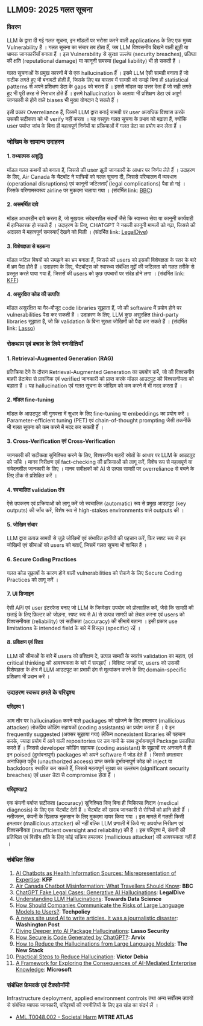 ## LLM09: 2025 गलत सूचना

### विवरण

LLM के द्वारा दी गई गलत सूचना, इन मॉडलों पर भरोसा करने वाली applications के लिए एक मुख्य Vulnerability हैं । गलत सूचना का संचार तब होता हैंं, जब LLM विश्वसनीय दिखने वाली झूठी या भ्रामक जानकारीयाँ बनाता हैं । इस Vulnerability से सुरक्षा उल्लंघ (security breaches), प्रतिष्ठा की क्षति (reputational damage) या कानूनी समस्या (legal liability) भी हो सकती हैं ।

गलत सूचनाओं के प्रमुख कारणों में से एक hallucination हैंं । इसमे LLM ऐसी सामग्री बनाता हैं जो सटीक लगते हुए भी बनावटी होती हैं, जिसके लिए वह वास्तव में सामग्री को समझे बिना ही statistical patterns से अपने प्रशिक्षण डेटा के gaps को भरता हैंं । इससे मॉडल वह उत्तर देता हैं जो सही लगते हुए भी पूरी तरह से निराधार होते हैंं । इसमे hallucination के अलावा भी प्रशिक्षण डेटा एवं अपूर्ण जानकारी से होने वाले biases भी मुख्य योगदान दे सकते हैंं ।

इसी प्रकार Overreliance हैं, जिसमें LLM द्वारा बनाई सामग्री पर user अत्यधिक विश्वास करके उसकी सटीकता को भी verify नहीं करता । यह वस्तुतः गलत सूचना के प्रभाव को बढ़ाता हैं, क्योंकि user पर्याप्त जांच के बिना ही महत्वपूर्ण निर्णयों या प्रक्रियाओं में गलत डेटा का प्रयोग कर लेता हैंं ।

### जोखिम के सामान्य उदाहरण

#### 1. तथ्यात्मक अशुद्धि
  मॉडल गलत कथनों को बनाता हैं, जिससे की user झूठी जानकारी के आधार पर निर्णय लेते हैंं । उदाहरण के लिए, Air Canada के चैटबॉट ने यात्रियों को गलत सूचना दी, जिससे परिचालन में व्यवधान (operational disruptions) एवं कानूनी जटिलताएँ (legal complications) पैदा हो गई । जिसके परिणामस्वरूप airline पर मुकदमा चलाया गया ।
  (संदर्भित link: [BBC](https://www.bbc.com/travel/article/20240222-air-canada-chatbot-misinformation-what-travellers-should-know))
#### 2. असमर्थित दावे
  मॉडल आधारहीन दावे करता हैं, जो मुखयतः संवेदनशील संदर्भों जैसे कि स्वास्थ्य सेवा या कानूनी कार्यवाही में हानिकारक हो सकते हैं । उदाहरण के लिए, CHATGPT ने नकली कानूनी मामलों को गढ़ा, जिससे की अदालत में महत्वपूर्ण समस्याएँ देखने को मिली ।
  (संदर्भित link: [LegalDive](https://www.legaldive.com/news/chatgpt-fake-legal-cases-generative-ai-hallucinations/651557/))
#### 3. विशेषज्ञता से बहकना
  मॉडल जटिल विषयों को समझने का भ्रम बनाता हैं, जिससे की users को इसकी विशेषज्ञता के स्तर के बारे में भ्रम पैदा होते हैं । उदाहरण के लिए, चैटबॉट्स को स्वास्थ्य संबंधित मुद्दों की जटिलता को गलत तरीके से प्रस्तुत करते पाया गया हैं, जिससें की users को कुछ उपचारों पर संदेह होने लगा ।
  (संदर्भित link: [KFF](https://www.kff.org/health-misinformation-monitor/volume-05/))
#### 4. असुरक्षित कोड की उत्पत्ति
  मॉडल असुरक्षित या गैर-मौजूद code libraries सूझाता हैं, जो की software में प्रयोग होने पर vulnerabilities पैदा कर सकती हैं । उदाहरण के लिए, LLM कुछ असुरक्षित third-party libraries सूझाता हैं, जो कि validation के बिना सुरक्षा जोखिमों को पैदा कर सकते हैं ।
  (संदर्भित link: [Lasso](https://www.lasso.security/blog/ai-package-hallucinations))

### रोकथाम एवं बचाव के लिये रणनीतियाँ

#### 1. Retrieval-Augmented Generation (RAG)
  प्रतिक्रिया देने के दौरान Retrieval-Augmented Generation का उपयोग करें, जो की विश्वसनीय बाहरी डेटाबेस से प्रासंगिक एवं verified जानकारी को प्राप्त करके मॉडल आउटपुट की विश्वसनीयता को बड़ाता हैं । यह hallucination एवं गलत सूचना के जोखिम को कम करने में भी मदद करता हैं ।
#### 2. मॉडल fine-tuning
  मॉडल के आउटपुट की गुणवत्ता में सुधार के लिए fine-tuning या embeddings का प्रयोग करें । Parameter-efficient tuning (PET) एवं chain-of-thought prompting जैसी तकनीकें भी गलत सूचना को कम करने में मदद कर सकती हैंं ।
#### 3. Cross-Verification एवं Cross-Verification
  जानकारी की सटीकता सुनिश्चित करने के लिए, विश्वसनीय बाहरी स्रोतों के आधार पर LLM के आउटपुट को जाँचे । मानव निरीक्षण एवं fact-checking की प्रक्रियाओं को लागू करें, विशेष रूप से महत्वपूर्ण या संवेदनशील जानकारी के लिए । मानव समीक्षकों को AI से उत्पन्न सामग्री पर overreliance से बचने के लिए ठीक से प्रशिक्षित करें ।
#### 4. स्वचालित validation तंत्र
  ऐसे उपकरण एवं प्रक्रियाओं को लागू करें जो स्वचालित (automatic) रूप से प्रमुख आउटपुट (key outputs) की जाँच करें, विशेष रूप से high-stakes environments वाले outputs की ।
#### 5. जोखिम संचार
  LLM द्वारा उत्पन्न सामग्री से जुड़े जोखिमों एवं संभावित हानीयों की पहचान करें, फिर स्पष्ट रूप से इन जोखिमों एवं सीमाओं को users को बताएँ, जिसमें गलत सूचना भी शामिल हैं ।
#### 6. Secure Coding Practices
  गलत कोड सुझावों के कारण होने वाली vulnerabilities को रोकने के लिए Secure Coding Practices को लागू करें ।
#### 7. UI डिजाइन
  ऐसी API एवं user इंटरफेस बनाए जो LLM के जिम्मेदार उपयोग को प्रोत्साहित करें, जैसे कि सामग्री की छताई के लिए फ़िल्टर को जोड़ना, स्पष्ट रूप से AI से उत्पन्न सामग्री को लेबल करना एवं users को विश्वसनीयता (reliability) एवं सटीकता (accuracy) की सीमायें बताना । इसी प्रकार use limitations के intended field के बारे में विस्तृत (specific) रहें ।
#### 8. प्रशिक्षण एवं शिक्षा
  LLM की सीमाओं के बारे में users को प्रशिक्षण दे, उत्पन्न सामग्री के स्वतंत्र validation का महत्व, एवं critical thinking की आवश्यकता के बारे में समझाएँ । विशिष्ट जगहों पर, users को उसकी विशेषज्ञता के क्षेत्र में LLM आउटपुट का प्रभावी ढंग से मूल्यांकन करने के लिए domain-specific प्रशिक्षण भी प्रदान करें ।

### उदाहरण स्वरूप हमले के परिदृश्य

#### परिद्रश्य 1
  आम तौर पर hallucination करने वाले packages को खोजने के लिए हमलावर (mallicious attacker) लोकप्रिय कोडिंग सहायकों (coding assistants) का प्रयोग करता हैंं । वे इन frequently suggested (अक्सर सुझाया गया) लेकिन nonexistent libraries की पहचान करके, ज्यादा प्रयोग में आने वाली repositories पर उन नामों के साथ दुर्भावनापूर्ण Package प्रकाशित करते हैंं । जिससे developer कोडिंग सहायक  (coding assistant) के सुझावों पर अनजाने में ही इन poised (दुर्भावनापूर्ण) packages को अपने software में जोड़ देते हैं । जिससे हमलावार अनाधिकृत पहूँच (unauthorized access) प्राप्त करके दुर्भावनापूर्ण कोड को inject या backdoors स्थापित कर सकते हैंं, जिससे महत्वपूर्ण सुरक्षा का उल्लंघन (significant security breaches) एवं user डेटा से compromise होता हैं ।
#### परिदृश्य#2
  एक कंपनी पर्याप्त सटीकता (accuracy) सुनिश्चित किए बिना ही चिकित्सा निदान (medical diagnosis) के लिए एक चैटबॉट देती हैं । चैटबॉट की खराब जानकारी से रोगियों को हानि होती हैंं । नतीजतन, कंपनी के खिलाफ नुकसान के लिए मुकदमा दायर किया गया । इस मामले में गलती किसी हमलावर (mallicious attacker) की नहीं बल्कि LLM प्रणाली में किये गए अपर्याप्त निरीक्षण एवं विश्वसनीयता (insufficient oversight and reliability) की हैं । इस परिदृश्य में, कंपनी की प्रतिष्ठित एवं वित्तीय क्षति के लिए कोई सक्रिय हमलावर (mallicious attacker) की आवश्यकता नहीं हैं ।

### संबंधित लिंक

1. [AI Chatbots as Health Information Sources: Misrepresentation of Expertise](https://www.kff.org/health-misinformation-monitor/volume-05/): **KFF**
2. [Air Canada Chatbot Misinformation: What Travellers Should Know](https://www.bbc.com/travel/article/20240222-air-canada-chatbot-misinformation-what-travellers-should-know): **BBC**
3. [ChatGPT Fake Legal Cases: Generative AI Hallucinations](https://www.legaldive.com/news/chatgpt-fake-legal-cases-generative-ai-hallucinations/651557/): **LegalDive**
4. [Understanding LLM Hallucinations](https://towardsdatascience.com/llm-hallucinations-ec831dcd7786): **Towards Data Science**
5. [How Should Companies Communicate the Risks of Large Language Models to Users?](https://techpolicy.press/how-should-companies-communicate-the-risks-of-large-language-models-to-users/): **Techpolicy**
6. [A news site used AI to write articles. It was a journalistic disaster](https://www.washingtonpost.com/media/2023/01/17/cnet-ai-articles-journalism-corrections/): **Washington Post**
7. [Diving Deeper into AI Package Hallucinations](https://www.lasso.security/blog/ai-package-hallucinations): **Lasso Security**
8. [How Secure is Code Generated by ChatGPT?](https://arxiv.org/abs/2304.09655): **Arvix**
9. [How to Reduce the Hallucinations from Large Language Models](https://thenewstack.io/how-to-reduce-the-hallucinations-from-large-language-models/): **The New Stack**
10. [Practical Steps to Reduce Hallucination](https://newsletter.victordibia.com/p/practical-steps-to-reduce-hallucination): **Victor Debia**
11. [A Framework for Exploring the Consequences of AI-Mediated Enterprise Knowledge](https://www.microsoft.com/en-us/research/publication/a-framework-for-exploring-the-consequences-of-ai-mediated-enterprise-knowledge-access-and-identifying-risks-to-workers/): **Microsoft**

### संबंधित फ्रेमवर्क एवं टैक्सोनॉमी

Infrastructure deployment, applied environment controls तथा अन्य सर्वोत्तम उपायों से संबंधित व्यापक जानकारी, परिदृश्यों की रणनीतियों के लिए इस खंड का संदर्भ लें ।

- [AML.T0048.002 - Societal Harm](https://atlas.mitre.org/techniques/AML.T0048) **MITRE ATLAS**